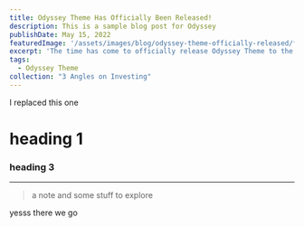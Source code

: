 ```yaml
---
title: Odyssey Theme Has Officially Been Released!
description: This is a sample blog post for Odyssey
publishDate: May 15, 2022
featuredImage: '/assets/images/blog/odyssey-theme-officially-released/featured.jpg'
excerpt: 'The time has come to officially release Odyssey Theme to the world. Learn more about what it is and how you can start using it today.'
tags: 
  - Odyssey Theme
collection: "3 Angles on Investing"   
---
```

I replaced this one

# heading 1

### heading 3

***

> a note and some stuff to explore 

yesss there we go
